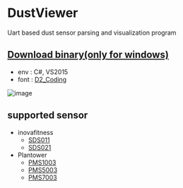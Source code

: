 # DustViewer
Uart based dust sensor parsing and visualization program

## [Download binary(only for windows)](https://github.com/Galch/DustViewerSharp/raw/master/DustSensorViewer/bin/Debug/DustSensorViewer.exe)

- env : C#, VS2015
- font : [D2_Coding](http://dev.naver.com/projects/d2coding/download/11568?filename=D2Coding-Ver1.1-TTC-20151103.zip)

![image](https://cloud.githubusercontent.com/assets/2930125/18542591/ab08d69c-7b66-11e6-8cfd-cf47d312c001.png)

## supported sensor
- inovafitness
	- [SDS011](http://aqicn.org/sensor/sds011/)
	- [SDS021](http://aqicn.org/sensor/sds021/jp/)
- Plantower
	- [PMS1003](http://aqicn.org/sensor/pms1003/)
	- [PMS5003](http://aqicn.org/sensor/pms5003-7003/)
	- [PMS7003](http://aqicn.org/sensor/pms5003-7003/)
